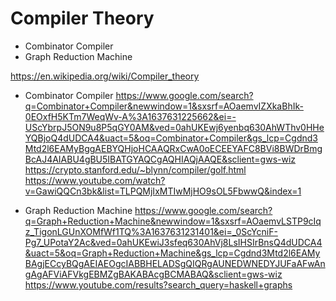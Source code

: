 # Compiler Theory

- Combinator Compiler
- Graph Reduction Machine

https://en.wikipedia.org/wiki/Compiler_theory



* Combinator Compiler
https://www.google.com/search?q=Combinator+Compiler&newwindow=1&sxsrf=AOaemvIZXkaBhIk-0EOxfH5KTm7WeqWv-A%3A1637631225662&ei=-UScYbrpJ5ON9u8P5qGY0AM&ved=0ahUKEwj6yenbq630AhWThv0HHeYQBjoQ4dUDCA4&uact=5&oq=Combinator+Compiler&gs_lcp=Cgdnd3Mtd2l6EAMyBggAEBYQHjoHCAAQRxCwA0oECEEYAFC8BVi8BWDrBmgBcAJ4AIABU4gBU5IBATGYAQCgAQHIAQjAAQE&sclient=gws-wiz
https://crypto.stanford.edu/~blynn/compiler/golf.html
https://www.youtube.com/watch?v=GawiQQCn3bk&list=TLPQMjIxMTIwMjHO9sOL5FbwwQ&index=1

* Graph Reduction Machine
https://www.google.com/search?q=Graph+Reduction+Machine&newwindow=1&sxsrf=AOaemvLSTP9cIqz_TigonLGUnXOMfWf1TQ%3A1637631231401&ei=_0ScYcniF-Pg7_UPotaY2Ac&ved=0ahUKEwiJ3sfeq630AhVj8LsIHSIrBnsQ4dUDCA4&uact=5&oq=Graph+Reduction+Machine&gs_lcp=Cgdnd3Mtd2l6EAMyBAgjECcyBQgAEIAEOgcIABBHELADSgQIQRgAUNEDWNEDYJUFaAFwAngAgAFViAFVkgEBMZgBAKABAcgBCMABAQ&sclient=gws-wiz
https://www.youtube.com/results?search_query=haskell+graphs
